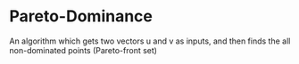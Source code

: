 # Pareto-Dominance
An algorithm which gets two vectors u and v as inputs, and then finds the all non-dominated points (Pareto-front set)
